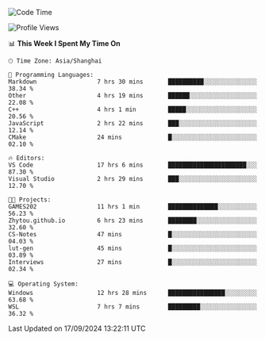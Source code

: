 <!--START_SECTION:waka-->
![Code Time](http://img.shields.io/badge/Code%20Time-1%2C999%20hrs%205%20mins-blue)

![Profile Views](http://img.shields.io/badge/Profile%20Views-0-blue)

📊 **This Week I Spent My Time On** 

```text
🕑︎ Time Zone: Asia/Shanghai

💬 Programming Languages: 
Markdown                 7 hrs 30 mins       ██████████░░░░░░░░░░░░░░░   38.34 % 
Other                    4 hrs 19 mins       ██████░░░░░░░░░░░░░░░░░░░   22.08 % 
C++                      4 hrs 1 min         █████░░░░░░░░░░░░░░░░░░░░   20.56 % 
JavaScript               2 hrs 22 mins       ███░░░░░░░░░░░░░░░░░░░░░░   12.14 % 
CMake                    24 mins             █░░░░░░░░░░░░░░░░░░░░░░░░   02.10 % 

🔥 Editors: 
VS Code                  17 hrs 6 mins       ██████████████████████░░░   87.30 % 
Visual Studio            2 hrs 29 mins       ███░░░░░░░░░░░░░░░░░░░░░░   12.70 % 

🐱‍💻 Projects: 
GAMES202                 11 hrs 1 min        ██████████████░░░░░░░░░░░   56.23 % 
Zhytou.github.io         6 hrs 23 mins       ████████░░░░░░░░░░░░░░░░░   32.60 % 
CS-Notes                 47 mins             █░░░░░░░░░░░░░░░░░░░░░░░░   04.03 % 
lut-gen                  45 mins             █░░░░░░░░░░░░░░░░░░░░░░░░   03.89 % 
Interviews               27 mins             █░░░░░░░░░░░░░░░░░░░░░░░░   02.34 % 

💻 Operating System: 
Windows                  12 hrs 28 mins      ████████████████░░░░░░░░░   63.68 % 
WSL                      7 hrs 7 mins        █████████░░░░░░░░░░░░░░░░   36.32 % 
```


 Last Updated on 17/09/2024 13:22:11 UTC
<!--END_SECTION:waka-->
